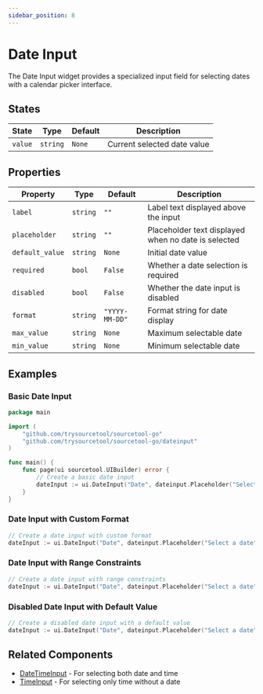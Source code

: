 ```yaml
---
sidebar_position: 8
---
```


# Date Input

The Date Input widget provides a specialized input field for selecting dates with a calendar picker interface.

## States

| State | Type | Default | Description |
|-------|------|---------|-------------|
| `value` | `string` | `None` | Current selected date value |

## Properties

| Property | Type | Default | Description |
|----------|------|---------|-------------|
| `label` | `string` | `""` | Label text displayed above the input |
| `placeholder` | `string` | `""` | Placeholder text displayed when no date is selected |
| `default_value` | `string` | `None` | Initial date value |
| `required` | `bool` | `False` | Whether a date selection is required |
| `disabled` | `bool` | `False` | Whether the date input is disabled |
| `format` | `string` | `"YYYY-MM-DD"` | Format string for date display |
| `max_value` | `string` | `None` | Maximum selectable date |
| `min_value` | `string` | `None` | Minimum selectable date |

## Examples

### Basic Date Input

```go
package main

import (
    "github.com/trysourcetool/sourcetool-go"
    "github.com/trysourcetool/sourcetool-go/dateinput"
)

func main() {
    func page(ui sourcetool.UIBuilder) error {
        // Create a basic date input
        dateInput := ui.DateInput("Date", dateinput.Placeholder("Select a date"))
    }
}
```

### Date Input with Custom Format

```go
// Create a date input with custom format
dateInput := ui.DateInput("Date", dateinput.Placeholder("Select a date"), dateinput.Format("MM/DD/YYYY"))
```

### Date Input with Range Constraints

```go
// Create a date input with range constraints
dateInput := ui.DateInput("Date", dateinput.Placeholder("Select a date"), dateinput.MinValue(time.Now()), dateinput.MaxValue(time.Now().AddDate(0, 0, 30)))
```

### Disabled Date Input with Default Value

```go
// Create a disabled date input with a default value
dateInput := ui.DateInput("Date", dateinput.Placeholder("Select a date"), dateinput.Disabled(true))
```

## Related Components

- [DateTimeInput](./date-time-input) - For selecting both date and time
- [TimeInput](./time-input) - For selecting only time without a date
